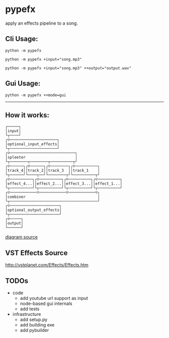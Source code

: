 # pypefx

apply an effects pipeline to a song.

## Cli Usage:

````shell
python -m pypefx

python -m pypefx +input="song.mp3" 

python -m pypefx +input="song.mp3" ++output="output.wav"
````

## Gui Usage:

````shell
python -m pypefx ++mode=gui
````

<hr>

## How it works:

````text
┌─────┐                                             
│input│                                             
└┬────┘                                             
┌▽─────────────────────┐                            
│optional_input_effects│                            
└┬─────────────────────┘                            
┌▽─────────────────────────────┐                    
│spleeter                      │                    
└┬────────┬────────┬──────────┬┘                    
┌▽──────┐┌▽──────┐┌▽────────┐┌▽──────────┐          
│track_4││track_2││track_3  ││track_1    │          
└┬──────┘└────┬──┘└────────┬┘└──────────┬┘          
┌▽──────────┐┌▽──────────┐┌▽──────────┐┌▽──────────┐
│effect_4...││effect_2...││effect_3...││effect_1...│
└┬──────────┘└┬──────────┘└┬──────────┘└┬──────────┘
┌▽────────────▽────────────▽────────────▽┐          
│combiner                                │          
└┬───────────────────────────────────────┘          
┌▽──────────────────────┐                           
│optional_output_effects│                           
└┬──────────────────────┘                           
┌▽─────┐                                            
│output│                                            
└──────┘    
````

[diagram source](https://arthursonzogni.com/Diagon/#GraphDAG)

## VST Effects Source

http://vstplanet.com/Effects/Effects.htm

## TODOs
- code
  - add youtube url support as input
  - node-based gui internals
  - add tests
- infrastructure
  - add setup.py
  - add building exe
  - add pybuilder  
